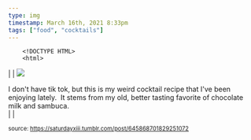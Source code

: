 ```yaml
---
type: img
timestamp: March 16th, 2021 8:33pm
tags: ["food", "cocktails"]
---
```

        <!DOCTYPE HTML>
        <html>
  <head>
      <meta http-equiv="Content-Type" content="text/html; charset=utf-8"/>
      <link rel="stylesheet" type="text/css" href="../style.css"/>
  </head>
  <body>|  | <img src="https://saturdayxiii.github.io/media/645868701829251072.jpg"/>

I don't have tik tok, but this is my weird cocktail recipe that I've been enjoying lately.  It stems from my old, better tasting favorite of chocolate milk and sambuca.
<br/> |  |

  
<small>source: https://saturdayxiii.tumblr.com/post/645868701829251072</small>